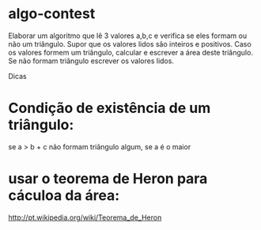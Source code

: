 algo-contest
============

Elaborar um algoritmo que lê 3 valores a,b,c e verifica se eles formam ou não um triângulo. Supor que os valores lidos são inteiros e positivos. Caso os valores formem um triângulo, calcular e escrever a área deste triângulo. Se não formam triângulo escrever os valores lidos.

Dicas

# Condição de existência de um triângulo:
se a > b + c não formam triângulo algum, se a é o maior

# usar o teorema de Heron para cáculoa da área:
http://pt.wikipedia.org/wiki/Teorema_de_Heron